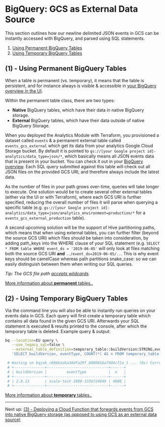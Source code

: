 # BigQuery: GCS as External Data Source

This section outlines how our newline delimited JSON events in GCS can be instantly accessed with BigQuery, and parsed using SQL statements.

1. [Using Permanent BigQuery Tables](#1---using-permanent-bigquery-tables)
2. [Using Temporary BigQuery Tables](#2---using-temporary-bigquery-tables)

## (1) - Using Permanent BigQuery Tables

When a table is permanent (vs. temporary), it means that the table is persistent, and for instance always is visible & accessible in [your BigQuery overview in the UI](https://console.cloud.google.com/bigquery).

Within the permanent table class, there are two types:

- **Native** BigQuery tables, which have their data in native BigQuery storage.
- **External** BigQuery tables, which have their data outside of native BigQuery Storage.

When you deployed the Analytics Module with Terraform, you provisioned a dataset called `events` & a permanent external table called `events_gcs_external` which get its data from your analytics Google Cloud Storage bucket. By default it is pointed to `gs://[your Google project id]-analytics/data_type=json/*`, which basically means all JSON events data that is present in your bucket. You can check it out in your [BigQuery overview](https://console.cloud.google.com/bigquery). Each SQL query submitted against this table will check out all JSON files on the provided GCS URI, and therefore always include the latest data.

As the number of files in your path grows over-time, queries will take longer to execute. One solution would be to create several other external tables (either via the UI or with Terraform), where each GCS URI is further specified, reducing the overall number of files it will parse when querying a specific table (e.g. `gs://[your Google project id]-analytics/data_type=json/analytics_environment=production/*` for a `events_gcs_external_production` table).

A second upcoming solution will be the support of Hive partitioning paths, which means that when using external tables, you can further filter (beyond the source GCS URI) which files should be taken into consideration, by adding path_keys into the WHERE clause of your SQL statement (e.g. `SELECT * FROM table WHERE event_ds = '2019-06-05'` will only look at files matching both the source GCS URI **and** `../event_ds=2019-06-05/..`. This is why event keys should be camelCase whereas path partitions snake_case: so we can easily distinguish between them when writing our SQL queries.

_Tip: The GCS file path [accepts wildcards](https://cloud.google.com/bigquery/external-data-cloud-storage#wildcard-support)._

[More information about **permanent** tables..](https://cloud.google.com/bigquery/external-data-cloud-storage#permanent-tables)

## (2) - Using Temporary BigQuery Tables

Via the command line you will also be able to instantly run queries on your events data in GCS. Each query will first create a temporary table which contains all data found in the given GCS URI. Afterwards your SQL statement is executed & results printed to the console, after which the temporary table is deleted. Example query & output:

```bash
bq --location=EU query \
   --use_legacy_sql=false \
   --external_table_definition=temporary_table::buildVersion:STRING,eventType:STRING@NEWLINE_DELIMITED_JSON=gs://[your Google project id]-analytics/data_type=json/analytics_environment=testing/event_category=cold/\* \
   'SELECT buildVersion, eventType, COUNT(*) AS n FROM temporary_table GROUP BY 1, 2;'

 # Waiting on bqjob_r686b1eba38dfa29f_0000016a7404cf2a_1 ... (0s) Current status: DONE   
 # +--------------+----------------------------+------+
 # | buildVersion |         eventType          |  n   |
 # +--------------+----------------------------+------+
 # | 2.0.13       | scale-test-1000-1556724049 | 4000 |
 # +--------------+----------------------------+------+
```

[More information about **temporary** tables..](https://cloud.google.com/bigquery/external-data-cloud-storage#temporary-tables)

---

Next up: [(3) - Deploying a Cloud Function that forwards events from GCS into native BigQuery storage (as opposed to using GCS as an external data source)](./3-bigquery-cloud-function.md)
